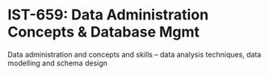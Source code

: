 # IST-659: Data Administration Concepts & Database Mgmt
Data administration and concepts and skills – data analysis techniques, data modelling and schema design 
